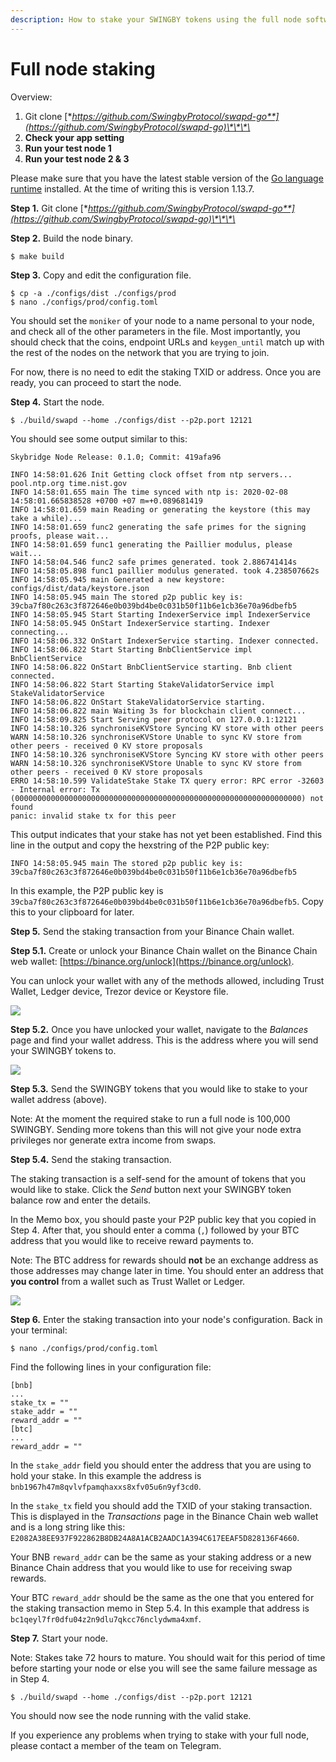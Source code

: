 ```yaml
---
description: How to stake your SWINGBY tokens using the full node software
---
```


# Full node staking

Overview:

1. Git clone [**https://github.com/SwingbyProtocol/swapd-go**](https://github.com/SwingbyProtocol/swapd-go)\*\*\*\*
2. **Check your app setting**
3. **Run your test node 1**
4. **Run your test node 2 & 3**

Please make sure that you have the latest stable version of the [Go language runtime](https://golang.org/dl) installed. At the time of writing this is version 1.13.7.

**Step 1.** Git clone [**https://github.com/SwingbyProtocol/swapd-go**](https://github.com/SwingbyProtocol/swapd-go)\*\*\*\*

**Step 2.** Build the node binary.

```text
$ make build
```

**Step 3.** Copy and edit the configuration file.

```text
$ cp -a ./configs/dist ./configs/prod
$ nano ./configs/prod/config.toml
```

You should set the `moniker` of your node to a name personal to your node, and check all of the other parameters in the file. Most importantly, you should check that the coins, endpoint URLs and `keygen_until` match up with the rest of the nodes on the network that you are trying to join.

For now, there is no need to edit the staking TXID or address. Once you are ready, you can proceed to start the node.

**Step 4.** Start the node.

```text
$ ./build/swapd --home ./configs/dist --p2p.port 12121
```

You should see some output similar to this:

```text
Skybridge Node Release: 0.1.0; Commit: 419afa96

INFO 14:58:01.626 Init Getting clock offset from ntp servers... pool.ntp.org time.nist.gov
INFO 14:58:01.655 main The time synced with ntp is: 2020-02-08 14:58:01.665838528 +0700 +07 m=+0.089681419
INFO 14:58:01.659 main Reading or generating the keystore (this may take a while)...
INFO 14:58:01.659 func2 generating the safe primes for the signing proofs, please wait...
INFO 14:58:01.659 func1 generating the Paillier modulus, please wait...
INFO 14:58:04.546 func2 safe primes generated. took 2.886741414s
INFO 14:58:05.898 func1 paillier modulus generated. took 4.238507662s
INFO 14:58:05.945 main Generated a new keystore: configs/dist/data/keystore.json
INFO 14:58:05.945 main The stored p2p public key is: 39cba7f80c263c3f872646e0b039bd4be0c031b50f11b6e1cb36e70a96dbefb5
INFO 14:58:05.945 Start Starting IndexerService impl IndexerService
INFO 14:58:05.945 OnStart IndexerService starting. Indexer connecting...
INFO 14:58:06.332 OnStart IndexerService starting. Indexer connected.
INFO 14:58:06.822 Start Starting BnbClientService impl BnbClientService
INFO 14:58:06.822 OnStart BnbClientService starting. Bnb client connected.
INFO 14:58:06.822 Start Starting StakeValidatorService impl StakeValidatorService
INFO 14:58:06.822 OnStart StakeValidatorService starting.
INFO 14:58:06.822 main Waiting 3s for blockchain client connect...
INFO 14:58:09.825 Start Serving peer protocol on 127.0.0.1:12121
INFO 14:58:10.326 synchroniseKVStore Syncing KV store with other peers
WARN 14:58:10.326 synchroniseKVStore Unable to sync KV store from other peers - received 0 KV store proposals
INFO 14:58:10.326 synchroniseKVStore Syncing KV store with other peers
WARN 14:58:10.326 synchroniseKVStore Unable to sync KV store from other peers - received 0 KV store proposals
ERRO 14:58:10.599 ValidateStake Stake TX query error: RPC error -32603 - Internal error: Tx (0000000000000000000000000000000000000000000000000000000000000000) not found
panic: invalid stake tx for this peer
```

This output indicates that your stake has not yet been established. Find this line in the output and copy the hexstring of the P2P public key:

```text
INFO 14:58:05.945 main The stored p2p public key is: 39cba7f80c263c3f872646e0b039bd4be0c031b50f11b6e1cb36e70a96dbefb5
```

In this example, the P2P public key is `39cba7f80c263c3f872646e0b039bd4be0c031b50f11b6e1cb36e70a96dbefb5`. Copy this to your clipboard for later.

**Step 5.** Send the staking transaction from your Binance Chain wallet.

**Step 5.1.** Create or unlock your Binance Chain wallet on the Binance Chain web wallet: [https://binance.org/unlock](https://binance.org/unlock).

You can unlock your wallet with any of the methods allowed, including Trust Wallet, Ledger device, Trezor device or Keystore file.

![](../../.gitbook/assets/screenshot-2020-02-08-at-15.02.22.png)

**Step 5.2.** Once you have unlocked your wallet, navigate to the _Balances_ page and find your wallet address. This is the address where you will send your SWINGBY tokens to.

![](../../.gitbook/assets/screenshot-2020-02-08-at-15.04.24.png)

**Step 5.3.** Send the SWINGBY tokens that you would like to stake to your wallet address \(above\).

Note: At the moment the required stake to run a full node is 100,000 SWINGBY. Sending more tokens than this will not give your node extra privileges nor generate extra income from swaps.

**Step 5.4.** Send the staking transaction.

The staking transaction is a self-send for the amount of tokens that you would like to stake. Click the _Send_ button next your SWINGBY token balance row and enter the details.

In the Memo box, you should paste your P2P public key that you copied in Step 4. After that, you should enter a comma \(`,`\) followed by your BTC address that you would like to receive reward payments to.

Note: The BTC address for rewards should **not** be an exchange address as those addresses may change later in time. You should enter an address that **you control** from a wallet such as Trust Wallet or Ledger.

![](../../.gitbook/assets/screenshot-2020-02-08-at-15.11.48.png)

**Step 6.** Enter the staking transaction into your node's configuration. Back in your terminal:

```text
$ nano ./configs/prod/config.toml
```

Find the following lines in your configuration file:

```text
[bnb]
...
stake_tx = ""
stake_addr = ""
reward_addr = ""
[btc]
...
reward_addr = ""
```

In the `stake_addr` field you should enter the address that you are using to hold your stake. In this example the address is `bnb1967h47m8qvlvfpamqhaxxs8xfv05u6n9yf3cd0`.

In the `stake_tx` field you should add the TXID of your staking transaction. This is displayed in the _Transactions_ page in the Binance Chain web wallet and is a long string like this: `E2082A38EE937F922862B8DB24A8A1ACB2AADC1A394C617EEAF5D828136F4660`.

Your BNB `reward_addr` can be the same as your staking address or a new Binance Chain address that you would like to use for receiving swap rewards.

Your BTC `reward_addr` should be the same as the one that you entered for the staking transaction memo in Step 5.4. In this example that address is `bc1qeyl7fr0dfu04z2n9dlu7qkcc76nclydwma4xmf`.

**Step 7.** Start your node.

Note: Stakes take 72 hours to mature. You should wait for this period of time before starting your node or else you will see the same failure message as in Step 4.

```text
$ ./build/swapd --home ./configs/dist --p2p.port 12121
```

You should now see the node running with the valid stake.

If you experience any problems when trying to stake with your full node, please contact a member of the team on Telegram.

